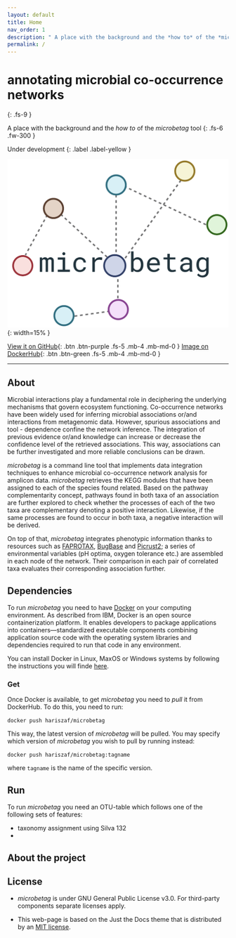 ```yaml
---
layout: default
title: Home
nav_order: 1
description: " A place with the background and the *how to* of the *microbetag* tool"
permalink: /
---
```


# annotating microbial co-occurrence networks
{: .fs-9 }

A place with the background and the *how to* of the *microbetag* tool
{: .fs-6 .fw-300 }

Under development
{: .label .label-yellow }



![microbetag logo](/assets/images/microbetag_logo.png){: width=15% }


<!--The ': .btn' flag denotes the button 
# The ': .fs-5' flag denotes the font size
# The ': .mb-4' flag denotes the margin-bottom: https://pmarsceill.github.io/just-the-docs/docs/utilities/layout/#spacing
# the 'mb'is the margin-bottom as said,  while the 'md' stands for a [responsive modifier](https://pmarsceill.github.io/just-the-docs/docs/utilities/responsive-modifiers/#responsive-modifiers)-->

[View it on GitHub](https://github.com/hariszaf/microbetag){: .btn .btn-purple .fs-5 .mb-4 .mb-md-0 }
[Image on DockerHub](https://hub.docker.com/r/hariszaf/microbetag){: .btn .btn-green .fs-5 .mb-4 .mb-md-0 }




---

## About

Microbial interactions play a fundamental role in deciphering the underlying mechanisms that govern ecosystem functioning. 
Co-occurrence networks have been widely used for inferring microbial associations or/and interactions from metagenomic data. 
However, spurious associations and tool - dependence confine the network inference. 
The integration of previous evidence or/and knowledge can increase or decrease the confidence level of the retrieved associations. 
This way, associations can be further investigated and more reliable conclusions can be drawn.  


*microbetag* is a command line tool that implements data integration techniques to enhance microbial co-occurrence network analysis for amplicon data. 
*microbetag* retrieves the KEGG modules that have been assigned to each of the species found related. 
Based on the pathway complementarity concept, pathways found in both taxa of an association are further explored to check whether the processes of each of the two taxa are complementary denoting a  positive interaction. 
Likewise, if the same processes are found to occur in both taxa, a negative interaction will be derived.

On top of that, *microbetag* integrates phenotypic information thanks to resources such as [FAPROTAX](https://github.com/knights-lab/BugBase), [BugBase](https://github.com/knights-lab/BugBase) and [Picrust2](https://github.com/picrust/picrust2); 
a series of environmental variables (pH optima, oxygen tolerance etc.) are assembled in each node of the network.
Their comparison in each pair of correlated taxa evaluates their corresponding association further. 




## Dependencies
To run *microbetag* you need to have [Docker](https://www.docker.com/) on your computing environment. 
As described from IBM, Docker is an open source containerization platform. 
It enables developers to package applications into containers—standardized executable components combining application source code with the operating system libraries and dependencies required to run that code in any environment.

You can install Docker in Linux, MaxOS or Windows systems by following the instructions you will finde [here](https://docs.docker.com/get-docker/).


### Get

Once Docker is available, to get *microbetag* you need to *pull* it from DockerHub. 
To do this, you need to run: 

```bash=
docker push hariszaf/microbetag
```

This way, the latest version of *microbetag* will be pulled. 
You may specify which version of *microbetag* you wish to pull by running instead:

```bash=
docker push hariszaf/microbetag:tagname
```
where `tagname` is the name of the specific version. 





## Run 

To run *microbetag* you need an OTU-table which follows one of the following sets of features: 

- taxonomy assignment using Silva 132 
- 



## About the project



## License

- *microbetag* is under GNU General Public License v3.0. For third-party components separate licenses apply. 

- This web-page is based on the Just the Docs theme that is distributed by an [MIT license](https://github.com/pmarsceill/just-the-docs/tree/master/LICENSE.txt).

